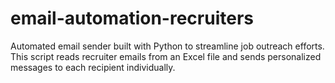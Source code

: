 # email-automation-recruiters
Automated email sender built with Python to streamline job outreach efforts. This script reads recruiter emails from an Excel file and sends personalized messages to each recipient individually.
